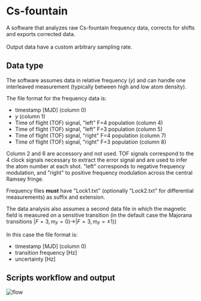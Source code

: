 # Cs-fountain

A software that analyzes raw Cs-fountain frequency data, corrects for shifts and exports corrected data.   
\
Output data have a custom arbitrary sampling rate.


## Data type
The software assumes data in relative frequency ($y$) and can handle one interleaved measurement (typically between high and low atom density).

  The file format for the frequency data is:  
  
  - timestamp [MJD] (column 0)
  - $y$ (column 1)
  - Time of flight (TOF) signal, "left" F=4 population (column 4)
  - Time of flight (TOF) signal, "left" F=3 population (column 5)
  - Time of flight (TOF) signal, "right" F=4 population (column 7)
  - Time of flight (TOF) signal, "right" F=3 population (column 8)

Column 2 and 6 are accessory and not used. TOF signals correspond to the 4 clock signals necessary to extract the error signal and are used to infer the atom number at each shot. "left" corresponds to negative frequency modulation, and "right" to positive frequency modulation across the central Ramsey fringe.

Frequency files **must** have "Lock1.txt" (optionally "Lock2.txt" for differential measurements) as suffix and extension.

  The data analysis also assumes a second data file in which the magnetic field is measured on a sensitive transition (in the default case the Majorana transitions $|F=3,m_F=0 \rangle \longrightarrow |F=3, m_F=\pm 1 \rangle$) 

In this case the file format is:  
  - timestamp [MJD] (column 0)
  - transition frequency [Hz]
  - uncertainty [Hz]

  
## Scripts workflow and output
![flow](images/flow.png)
